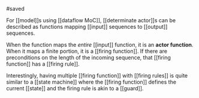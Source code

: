 #saved

For [[model]]s using [[dataflow MoC]], [[determinate actor]]s can be described as functions mapping [[input]] sequences to [[output]] sequences.

When the function maps the *entire* [[input]] function, it is an **actor function**. When it maps a finite portion, it is a [[firing function]]. If there are preconditions on the length of the incoming sequence, that [[firing function]] has a [[firing rule]].

Interestingly, having multiple [[firing function]] with [[firing rules]] is quite similar to a [[state machine]] where the [[firing function]] defines the current [[state]] and the firing rule is akin to a [[guard]].